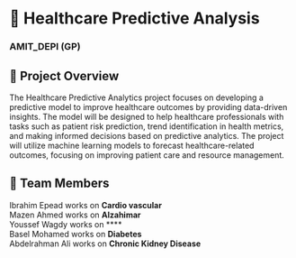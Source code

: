# 🏥 Healthcare Predictive Analysis  
### AMIT_DEPI (GP) 

## 📌 Project Overview
The Healthcare Predictive Analytics project focuses on developing a predictive model to improve healthcare outcomes by providing data-driven insights. The model will be designed to help healthcare professionals with tasks such as patient risk prediction, trend identification in health metrics, and making informed decisions based on predictive analytics. The project will utilize machine learning models to forecast 
healthcare-related outcomes, focusing on improving patient care and resource management.

## 👥 Team Members 
Ibrahim Epead works on **Cardio vascular**  
Mazen Ahmed works on **Alzahimar**  
Youssef Wagdy works on ****  
Basel Mohamed works on **Diabetes**  
Abdelrahman Ali works on **Chronic Kidney Disease**
